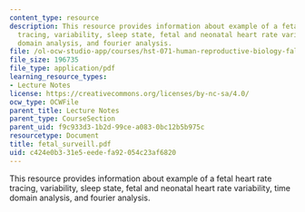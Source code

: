 ```yaml
---
content_type: resource
description: This resource provides information about example of a fetal heart rate
  tracing, variability, sleep state, fetal and neonatal heart rate variability, time
  domain analysis, and fourier analysis.
file: /ol-ocw-studio-app/courses/hst-071-human-reproductive-biology-fall-2005/c424e0b331e5eedefa92054c23af6820_fetal_surveill.pdf
file_size: 196735
file_type: application/pdf
learning_resource_types:
- Lecture Notes
license: https://creativecommons.org/licenses/by-nc-sa/4.0/
ocw_type: OCWFile
parent_title: Lecture Notes
parent_type: CourseSection
parent_uid: f9c933d3-1b2d-99ce-a083-0bc12b5b975c
resourcetype: Document
title: fetal_surveill.pdf
uid: c424e0b3-31e5-eede-fa92-054c23af6820
---
```

This resource provides information about example of a fetal heart rate tracing, variability, sleep state, fetal and neonatal heart rate variability, time domain analysis, and fourier analysis.